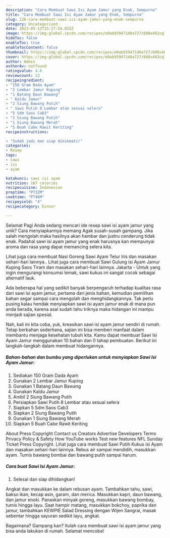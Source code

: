 ```yaml
---
description: "Cara Membuat Sawi Isi Ayam Jamur yang Enak, Sempurna"
title: "Cara Membuat Sawi Isi Ayam Jamur yang Enak, Sempurna"
slug: 226-cara-membuat-sawi-isi-ayam-jamur-yang-enak-sempurna
category: Uncategorized
date: 2023-05-12T15:17:54.015Z
image: https://img-global.cpcdn.com/recipes/e0ab93947140a727/680x482cq70/sawi-isi-ayam-jamur-foto-resep-utama.jpg
hideToc: false
enableToc: true
enableTocContent: false
thumbnail: https://img-global.cpcdn.com/recipes/e0ab93947140a727/680x482cq70/sawi-isi-ayam-jamur-foto-resep-utama.jpg
cover: https://img-global.cpcdn.com/recipes/e0ab93947140a727/680x482cq70/sawi-isi-ayam-jamur-foto-resep-utama.jpg
author: Admin
authorAv: notfound
ratingvalue: 4.6
reviewcount: 13
recipeingredient:
- "150 Gram Dada Ayam"
- "2 Lembar Jamur Kuping"
- "1 Batang Daun Bawang"
- " Kaldu Jamur"
- "2 Siung Bawang Putih"
- " Sawi Putih 8 Lembar atau sesuai selera"
- "5 Sdm Saos Cab3"
- "2 Siung Bawang Putih"
- "1 Siung Bawang Merah"
- "5 Buah Cabe Rawit Keriting"
recipeinstructions:

- "Sudah jadi dan siap dinikmati!"
categories:
- Resep
tags:
- sawi
- isi
- ayam

katakunci: sawi isi ayam 
nutrition: 167 calories
recipecuisine: Indonesian
preptime: "PT32M"
cooktime: "PT46M"
recipeyield: "4"
recipecategory: Dinner

---
```



Selamat Pagi Anda sedang mencari ide resep sawi isi ayam jamur yang unik? Cara menyiapkannya memang Agak susah-susah gampang. Jika salah mengolah maka hasilnya akan hambar dan justru cenderung tidak enak. Padahal sawi isi ayam jamur yang enak harusnya kan mempunyai aroma dan rasa yang dapat memancing selera kita.


Lihat juga cara membuat Nasi Goreng Sawi Ayam Telur Iris dan masakan sehari-hari lainnya.. Lihat juga cara membuat Sawi Gulung isi Ayam Jamur Kuping Saos Tiram dan masakan sehari-hari lainnya. Jakarta - Untuk yang ingin mengurangi konsumsi lemak, sawi kukus ini sangat cocok sebagai alternatif lauk.

Ada beberapa hal yang sedikit banyak berpengaruh terhadap kualitas rasa dari sawi isi ayam jamur, pertama dari jenis bahan, kemudian pemilihan bahan segar sampai cara mengolah dan menghidangkannya. Tak perlu pusing kalau hendak menyiapkan sawi isi ayam jamur enak di mana pun anda berada, karena asal sudah tahu triknya maka hidangan ini mampu menjadi sajian spesial.


Nah, kali ini kita coba, yuk, kreasikan sawi isi ayam jamur sendiri di rumah. Tetap berbahan sederhana, sajian ini bisa memberi manfaat dalam membantu menjaga kesehatan tubuh kita. Kamu dapat membuat Sawi Isi Ayam Jamur menggunakan 10 bahan dan 0 tahap pembuatan. Berikut ini langkah-langkah dalam membuat hidangannya.

<!--inarticleads1-->

##### Bahan-bahan dan bumbu yang diperlukan untuk menyiapkan Sawi Isi Ayam Jamur:

1. Sediakan 150 Gram Dada Ayam
1. Gunakan 2 Lembar Jamur Kuping
1. Gunakan 1 Batang Daun Bawang
1. Gunakan  Kaldu Jamur
1. Ambil 2 Siung Bawang Putih
1. Persiapkan  Sawi Putih 8 Lembar atau sesuai selera
1. Siapkan 5 Sdm Saos Cab3
1. Siapkan 2 Siung Bawang Putih
1. Gunakan 1 Siung Bawang Merah
1. Siapkan 5 Buah Cabe Rawit Keriting


About Press Copyright Contact us Creators Advertise Developers Terms Privacy Policy &amp; Safety How YouTube works Test new features NFL Sunday Ticket Press Copyright. Lihat juga cara membuat Sawi Putih Kukus isi Ayam dan masakan sehari-hari lainnya. Rebus air sampai mendidih, masukkan ayam. Tumis bawang bombai dan bawang putih sampai harum. 

<!--inarticleads2-->

##### Cara buat Sawi Isi Ayam Jamur:


1. Selesai dan siap dihidangkan!

Angkat dan masukkan ke dalam rebusan ayam. Tambahkan tahu, sawi, bakso ikan, kecap asin, garam, dan merica. Masukkan kapri, daun bawang, dan jamur enoki. Panaskan minyak goreng, masukkan bawang bombay, tumis hingga layu. Saat hampir matang, masukkan bokchoy, paprika dan jamur, tambahkan KEWPIE Salad Dressing dengan Wijen Sangrai, masak sebentar hingga sayuran sedikit layu, angkat. 

Bagaimana? Gampang kan? Itulah cara membuat sawi isi ayam jamur yang bisa anda lakukan di rumah. Selamat mencoba!
